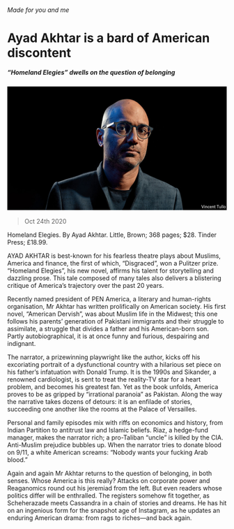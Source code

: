 ###### Made for you and me

# Ayad Akhtar is a bard of American discontent 

##### “Homeland Elegies” dwells on the question of belonging 

![image](images/20201024_BKP002_0.jpg) 

> Oct 24th 2020 

Homeland Elegies. By Ayad Akhtar. Little, Brown; 368 pages; $28. Tinder Press; £18.99.

AYAD AKHTAR is best-known for his fearless theatre plays about Muslims, America and finance, the first of which, “Disgraced”, won a Pulitzer prize. “Homeland Elegies”, his new novel, affirms his talent for storytelling and dazzling prose. This tale composed of many tales also delivers a blistering critique of America’s trajectory over the past 20 years.


Recently named president of PEN America, a literary and human-rights organisation, Mr Akhtar has written prolifically on American society. His first novel, “American Dervish”, was about Muslim life in the Midwest; this one follows his parents’ generation of Pakistani immigrants and their struggle to assimilate, a struggle that divides a father and his American-born son. Partly autobiographical, it is at once funny and furious, despairing and indignant.

The narrator, a prizewinning playwright like the author, kicks off his excoriating portrait of a dysfunctional country with a hilarious set piece on his father’s infatuation with Donald Trump. It is the 1990s and Sikander, a renowned cardiologist, is sent to treat the reality-TV star for a heart problem, and becomes his greatest fan. Yet as the book unfolds, America proves to be as gripped by “irrational paranoia” as Pakistan. Along the way the narrative takes dozens of detours: it is an enfilade of stories, succeeding one another like the rooms at the Palace of Versailles.

Personal and family episodes mix with riffs on economics and history, from Indian Partition to antitrust law and Islamic beliefs. Riaz, a hedge-fund manager, makes the narrator rich; a pro-Taliban “uncle” is killed by the CIA. Anti-Muslim prejudice bubbles up. When the narrator tries to donate blood on 9/11, a white American screams: “Nobody wants your fucking Arab blood.”

Again and again Mr Akhtar returns to the question of belonging, in both senses. Whose America is this really? Attacks on corporate power and Reaganomics round out his jeremiad from the left. But even readers whose politics differ will be enthralled. The registers somehow fit together, as Scheherazade meets Cassandra in a chain of stories and dreams. He has hit on an ingenious form for the snapshot age of Instagram, as he updates an enduring American drama: from rags to riches—and back again.

